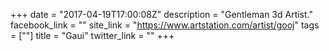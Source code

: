 +++
date = "2017-04-19T17:00:08Z"
description = "Gentleman 3d Artist."
facebook_link = ""
site_link = "https://www.artstation.com/artist/gooj"
tags = [""]
title = "Gaui"
twitter_link = ""
+++
